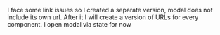 I face some link issues so I created a separate version, modal does not include its own url. After it I will create a version of URLs for every component.
I open modal via state for now
